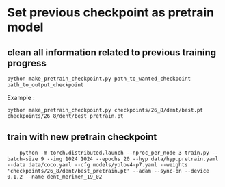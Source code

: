 # Set previous checkpoint as pretrain model
## clean all information related to previous training progress
```
python make_pretrain_checkpoint.py path_to_wanted_checkpoint path_to_output_checkpoint
```

Example : 

```
python make_pretrain_checkpoint.py checkpoints/26_8/dent/best.pt checkpoints/26_8/dent/best_pretrain.pt
```

## train with new pretrain checkpoint
```
    python -m torch.distributed.launch --nproc_per_node 3 train.py --batch-size 9 --img 1024 1024 --epochs 20 --hyp data/hyp.pretrain.yaml --data data/coco.yaml --cfg models/yolov4-p7.yaml --weights 'checkpoints/26_8/dent/best_pretrain.pt' --adam --sync-bn --device 0,1,2 --name dent_merimen_19_02
```